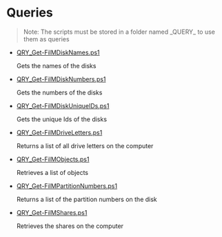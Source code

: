 # Queries

> Note: The scripts must be stored in a folder named \_QUERY_ to use them as queries

+ [QRY_Get-FilMDiskNames.ps1](./QRY_Get-FilMDiskNames.ps1)

  Gets the names of the disks

+ [QRY_Get-FilMDiskNumbers.ps1](./QRY_Get-FilMDiskNumbers.ps1)

  Gets the numbers of the disks

+ [QRY_Get-FilMDiskUniqueIDs.ps1](./QRY_Get-FilMDiskUniqueIDs.ps1)

  Gets the unique Ids of the disks

+ [QRY_Get-FilMDriveLetters.ps1](./QRY_Get-FilMDriveLetters.ps1)

  Returns a list of all drive letters on the computer

+ [QRY_Get-FilMObjects.ps1](./QRY_Get-FilMObjects.ps1)

  Retrieves a list of objects

+ [QRY_Get-FilMPartitionNumbers.ps1](./QRY_Get-FilMPartitionNumbers.ps1)

  Returns a list of the partition numbers on the disk

+ [QRY_Get-FilMShares.ps1](./QRY_Get-FilMShares.ps1)

  Retrieves the shares on the computer